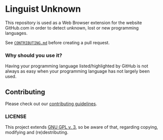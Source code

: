 # Linguist Unknown
This repository is used as a Web Browser extension for the website GitHub.com in order to detect unknown, lost or new programming languages.

See  [`CONTRIBUTING.md`](/CONTRIBUTING.md) before creating a pull request.

### Why should you use it?
Having your programming language listed/highlighted by GitHub is not always as easy when your programming language has not largely been used.

## Contributing
Please check out our [contributing guidelines](CONTRIBUTING.md).

### LICENSE
This project extends [GNU GPL v. 3](http://www.gnu.org/licenses/gpl-3.0.en.html), so be aware of that, regarding copying, modifying and (re)destributing.

